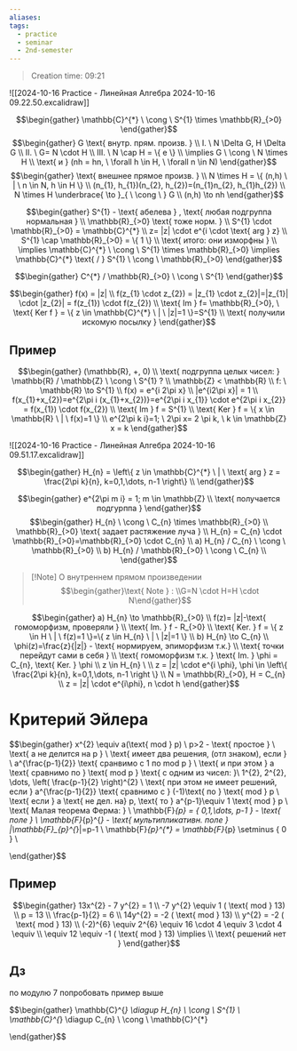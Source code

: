 ```yaml
---
aliases: 
tags:
  - practice
  - seminar
  - 2nd-semester
---
```


> Creation time: 09:21

![[2024-10-16 Practice - Линейная Алгебра 2024-10-16 09.22.50.excalidraw]]

$$\begin{gather}
\mathbb{C}^{*}  \ \cong \ S^{1} \times \mathbb{R}_{>0} 
\end{gather}$$
$$\begin{gather}
G \text{ внутр. прям. произв. }  \\
I. \ N \Delta G, H \Delta G \\
II. \ G= N  \cdot H \\
III. \ N \cap H = \{ e \} \\
\implies G  \ \cong \  N \times H \\
\text{ и } (nh = hn, \ \forall h  \in  H, \ \forall n  \in  N)
\end{gather}$$
$$\begin{gather}
\text{ внешнее прямое произв. } \\
N \times H = \{ (n,h)  \ | \  n  \in  N, h  \in  H \} \\
(n_{1}, h_{1})(n_{2}, h_{2})=(n_{1}n_{2}, h_{1}h_{2}) \\
N \times H  \underbrace{ \to }_{ \ \cong \ } G \\
(n,h) \to nh
\end{gather}$$


$$\begin{gather}
S^{1} - \text{ абелева } , \text{ любая подгруппа нормальная } \\
\mathbb{R}_{>0} \text{ тоже норм. } \\
S^{1} \cdot \mathbb{R}_{>0} = \mathbb{C}^{*} \\
z= |z| \cdot e^{i \cdot \text{ arg } z} \\
S^{1} \cap \mathbb{R}_{>0} = \{ 1 \} \\
\text{ итого: они изморфны } \\
\implies \mathbb{C}^{*}  \ \cong \  S^{1} \times \mathbb{R}_{>0} \implies \mathbb{C}^{*} \text{ / }   S^{1}  \ \cong \ \mathbb{R}_{>0} 
\end{gather}$$

$$\begin{gather}
C^{*} / \mathbb{R}_{>0}  \ \cong \  S^{1} 
\end{gather}$$

$$\begin{gather}
f(x) = |z| \\
f(z_{1} \cdot z_{2}) = |z_{1} \cdot z_{2}|=|z_{1}| \cdot |z_{2}| = f(z_{1}) \cdot f(z_{2}) \\
\text{ Im } f= \mathbb{R}_{>0}, \ \text{ Ker f } = \{ z  \in  \mathbb{C}^{*}  \ | \  |z|=1 \}=S^{1} \\ 
\text{ получили искомую посылку } 
\end{gather}$$


## Пример

$$\begin{gather}
(\mathbb{R}, +, 0) \\
\text{ подгруппа целых чисел: } \mathbb{R} / \mathbb{Z}  \ \cong \  S^{1} ? \\
\mathbb{Z} < \mathbb{R} \\
f: \ \mathbb{R} \to S^{1} \\
f(x) = e^{i 2\pi x} \\
|e^{i2\pi x}| = 1 \\
f(x_{1}+x_{2})=e^{2\pi i (x_{1}+x_{2})}=e^{2\pi i x_{1}} \cdot e^{2\pi i x_{2}} = f(x_{1}) \cdot f(x_{2}) \\
\text{ Im } f = S^{1} \\
\text{ Ker } f = \{ x  \in  \mathbb{R}  \ | \  f(x)=1 \} \\
e^{2\pi k i}=1; \ 2\pi x= 2 \pi k, \ k  \in  \mathbb{Z}
x = k
\end{gather}$$

![[2024-10-16 Practice - Линейная Алгебра 2024-10-16 09.51.17.excalidraw]]

$$\begin{gather}
H_{n} = \left\{  z  \in  \mathbb{C}^{*}  \ | \  \text{ arg } z = \frac{2\pi k}{n}, k=0,1,\dots, n-1  \right\} \\
\end{gather}$$

$$\begin{gather}
e^{2\pi m i} = 1; m  \in  \mathbb{Z} \\
\text{ получается подгурппа } 
\end{gather}$$
$$\begin{gather}
H_{n}  \ \cong \  C_{n} \times \mathbb{R}_{>0} \\
\mathbb{R}_{>0} \text{ задает растяжение луча } \\
H_{n} = C_{n}  \cdot  \mathbb{R}_{>0}=\mathbb{R}_{>0} \cdot C_{n} \\
a) H_{n} / C_{n}  \ \cong \ \mathbb{R}_{>0} \\
b) H_{n} / \mathbb{R}_{>0}  \ \cong \  C_{n} \\
\end{gather}$$


>[!Note]  О внутреннем прямом произведении
>$$\begin{gather}\text{ Note } : \\G=N \cdot H=H \cdot N\end{gather}$$


$$\begin{gather}
a) H_{n} \to \mathbb{R}_{>0} \\
f(z)= |z|-\text{ гомоморфизм, проверяли }  \\
\text{ Im. } f - R_{>0} \\
\text{ Ker. }  f = \{ z  \in  H  \ | \  f(z)=1  \}=\{ z  \in  H_{n}  \ | \  |z|=1 \} \\
b) H_{n} \to C_{n} \\
\phi(z)=\frac{z}{|z|} - \text{ нормируем, эпиморфизм т.к.} \\ \text{  точки перейдут сами в себя } \\
\text{ гомоморфизм т.к. }  \text{ Im. }  \phi = C_{n}, \text{ Ker. } \phi \\
z  \in  H_{n} \ \\
z = |z| \cdot e^{i \phi}, \phi  \in  \left\{   \frac{2\pi k}{n}, k=0,1,\dots, n-1  \right \} \\
N = \mathbb{R}_{>0}, H = C_{n} \\
z = |z| \cdot e^{i\phi}, n \cdot h
\end{gather}$$

# Критерий Эйлера

$$\begin{gather}
x^{2} \equiv a(\text{ mod } p) \\
p>2 - \text{ простое } \\
\text{ а не делится на p } \\
\text{ имеет два решения, (отл знаком), если }  \\
a^{\frac{p-1}{2}} \text{ сранвимо с 1 по mod p } \\
\text{ и при этом  } a \text{ сравнимо по } \text{ mod p } \text{ с одним из чисел: }\\ 1^{2}, 2^{2}, \dots, \left( \frac{p-1}{2} \right)^{2} \\
\text{ при этом не имеет решений, если } a^{\frac{p-1}{2}} \text{ сравнимо с } (-1)\text{ по }  \text{ mod } p \\
\text{ если } a \text{ не дел. на} p, \text{ то }  a^{p-1}\equiv 1  \text{ mod } p \\
\text{ Малая теорема Ферма: } \\
\mathbb{F}_{p} = \{ 0,1,\dots, p-1 \} - \text{ поле } \\
\mathbb{F}_{p}^{*} - \text{ мультипликативн. поле }  |\mathbb{F}_{p}^{*}|=p-1 \\
\mathbb{F}_{p}^{*} = \mathbb{F}_{p} \setminus \{ 0 \} \\

\end{gather}$$


## Пример

$$\begin{gather}
13x^{2} - 7 y^{2} = 1 \\
-7 y^{2} \equiv 1 ( \text{ mod }  13) \\
p = 13 \\
\frac{p-1}{2} = 6 \\
14y^{2} = -2 ( \text{ mod }  13) \\
y^{2} = -2 ( \text{ mod }  13) \\
(-2)^{6} \equiv 2^{6} \equiv 16 \cdot 4 \equiv 3 \cdot 4 \equiv \\
\equiv 12 \equiv -1 ( \text{ mod }  13) \implies \\
\text{ решений нет } 
\end{gather}$$

## Дз

по модулю 7 попробовать пример выше

$$\begin{gather}
\mathbb{C}^{*}  \diagup H_{n}  \ \cong \  S^{1} \\
\mathbb{C}^{*}  \diagup C_{n}  \ \cong \  \mathbb{C}^{*} 

\end{gather}$$

